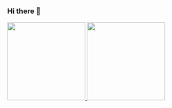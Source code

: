 ### Hi there 👋

<!--
**matheusshaka/matheusshaka** is a ✨ _special_ ✨ repository because its `README.md` (this file) appears on your GitHub profile.

Here are some ideas to get you started:

- 🔭 I’m currently working on ...
- 🌱 I’m currently learning ...
- 👯 I’m looking to collaborate on ...
- 🤔 I’m looking for help with ...
- 💬 Ask me about ...
- 📫 How to reach me: ...
- 😄 Pronouns: ...
- ⚡ Fun fact: ...
-->

 <div>
  <a href="https://github.com/matheusshaka">
  <img height="180em" src="https://github-readme-stats.vercel.app/api?username=NewtonCesarRoncari&show_icons=true&theme=gotham"/>
  <img height="180em" src="https://github-readme-stats.vercel.app/api/top-langs/?username=NewtonCesarRoncari&layout=compact&theme=gotham"/>
<div>

